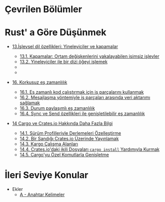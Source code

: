 
# Çevrilen Bölümler

# Rust' a Göre Düşünmek 

* [13.İşlevsel dil özellikleri: Yineleyiciler ve kapamalar](ch13-00-functional-features.md)
  * [13.1. Kapamalar: Ortam değişkenlerini yakalayabilen isimsiz işlevler](ch13-01-closures.md)
  * [13.2. Yineleyiciler ile bir dizi öğeyi işlemek](ch13-02-iterators.md)
  *
  *

* [16. Korkusuz eş zamanlılık](ch16-00-concurrency.md)
  * [16.1. Eş zamanlı kod çalıştırmak için iş parçalarını kullanmak](ch16-01-threads.md)
  * [16.2. Mesajlaşma yöntemiyle iş parçaları arasında veri aktarımı sağlamak](ch16-02-message-passing.md)
  * [16.3. Durum paylaşımlı eş zamanlılık](ch16-03-shared-state.md)
  * [16.4. Sync ve Send özellikleri ile genişletilebilir eş zamanlılık](ch16-04-extensible-concurrency-sync-and-send.md)
  
 * [14 Cargo ve Crates.io Hakkında Daha Fazla Bilgi](ch14-00-more-about-cargo.html)
   * [14.1. Sürüm Profilleriyle Derlemeleri Özelleştirme](ch14-01-release-profiles.html)
   * [14.2. Bir Sandığı Crates.io Üzerinde Yayınlamak](ch14-02-publishing-to-crates-io.html)
   * [14.3. Kargo Çalışma Alanları](ch14-03-cargo-workspaces.html)
   * [14.4. Crates.io'daki ikili Dosyaları `cargo install` Yardımıyla Kurmak](ch14-04-installing-binaries.html)
   * [14.5. Cargo'yu Özel Komutlarla Genişletme](ch14-05-extending-cargo.html)


# İleri Seviye Konular  
* Ekler
  * [A - Anahtar Kelimeler](appendix-01-keywords.md)
